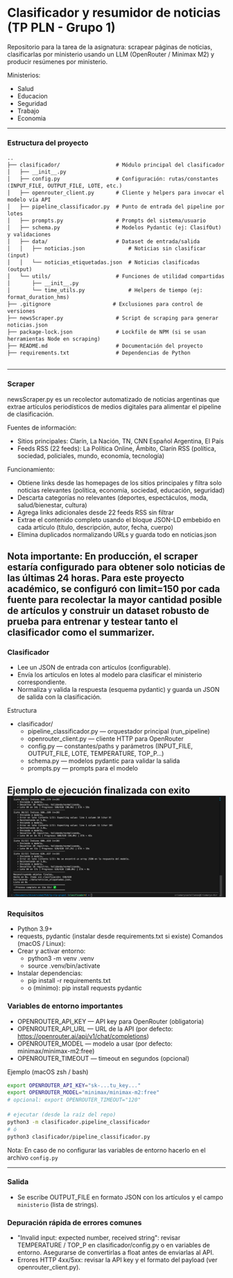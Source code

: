 # Clasificador y resumidor de noticias (TP PLN - Grupo 1)

Repositorio para la tarea de la asignatura: scrapear páginas de noticias, clasificarlas por ministerio usando un LLM (OpenRouter / Minimax M2) y producir resúmenes por ministerio.

Ministerios: 
- Salud 
- Educacion 
- Seguridad 
- Trabajo
- Economia

---
### Estructura del proyecto
```
..
├── clasificador/                  # Módulo principal del clasificador
│   ├── __init__.py
│   ├── config.py                  # Configuración: rutas/constantes (INPUT_FILE, OUTPUT_FILE, LOTE, etc.)
│   ├── openrouter_client.py       # Cliente y helpers para invocar el modelo vía API
│   ├── pipeline_classificador.py  # Punto de entrada del pipeline por lotes
│   ├── prompts.py                 # Prompts del sistema/usuario
│   ├── schema.py                  # Modelos Pydantic (ej: ClasifOut) y validaciones
│   ├── data/                      # Dataset de entrada/salida
│   │   ├── noticias.json              # Noticias sin clasificar (input)
│   │   └── noticias_etiquetadas.json  # Noticias clasificadas (output)
│   └── utils/                     # Funciones de utilidad compartidas
│       ├── __init__.py
│       └── time_utils.py              # Helpers de tiempo (ej: format_duration_hms)
├── .gitignore                    # Exclusiones para control de versiones
├── newsScraper.py                 # Script de scraping para generar noticias.json
├── package-lock.json              # Lockfile de NPM (si se usan herramientas Node en scraping)
├── README.md                      # Documentación del proyecto
├── requirements.txt               # Dependencias de Python


```
---

### Scraper
newsScraper.py es un recolector automatizado de noticias argentinas que extrae artículos periodísticos de medios digitales para alimentar el pipeline de clasificación.

Fuentes de información:
- Sitios principales: Clarín, La Nación, TN, CNN Español Argentina, El País
- Feeds RSS (22 feeds): La Política Online, Ámbito, Clarín RSS (política, sociedad, policiales, mundo, economía, tecnología)

Funcionamiento:
- Obtiene links desde las homepages de los sitios principales y filtra solo noticias relevantes (política, economía, sociedad, educación, seguridad)
- Descarta categorías no relevantes (deportes, espectáculos, moda, salud/bienestar, cultura)
- Agrega links adicionales desde 22 feeds RSS sin filtrar
- Extrae el contenido completo usando el bloque JSON-LD embebido en cada artículo (título, descripción, autor, fecha, cuerpo)
- Elimina duplicados normalizando URLs y guarda todo en noticias.json

Nota importante: En producción, el scraper estaría configurado para obtener solo noticias de las últimas 24 horas. Para este proyecto académico, se configuró con limit=150 por cada fuente para recolectar la mayor cantidad posible de artículos y construir un dataset robusto de prueba para entrenar y testear tanto el clasificador como el summarizer.
---

### Clasificador
- Lee un JSON de entrada con artículos (configurable).
- Envía los artículos en lotes al modelo para clasificar el ministerio correspondiente.
- Normaliza y valida la respuesta (esquema pydantic) y guarda un JSON de salida con la clasificación.

Estructura
- clasificador/
  - pipeline_classificador.py  — orquestador principal (run_pipeline)
  - openrouter_client.py      — cliente HTTP para OpenRouter
  - config.py                 — constantes/paths y parámetros (INPUT_FILE, OUTPUT_FILE, LOTE, TEMPERATURE, TOP_P…)
  - schema.py                 — modelos pydantic para validar la salida
  - prompts.py                — prompts para el modelo

Ejemplo de ejecución finalizada con exito
![Finalizacion de la clasificacion](img/clasificador_ejecucion.png)
---
### Requisitos
- Python 3.9+
- requests, pydantic (instalar desde requirements.txt si existe)
Comandos (macOS / Linux):
- Crear y activar entorno:
  - python3 -m venv .venv
  - source .venv/bin/activate
- Instalar dependencias:
  - pip install -r requirements.txt
  - o (mínimo): pip install requests pydantic

### Variables de entorno importantes
- OPENROUTER_API_KEY — API key para OpenRouter (obligatoria)
- OPENROUTER_API_URL — URL de la API (por defecto: https://openrouter.ai/api/v1/chat/completions)
- OPENROUTER_MODEL — modelo a usar (por defecto: minimax/minimax-m2:free)
- OPENROUTER_TIMEOUT — timeout en segundos (opcional)

Ejemplo (macOS zsh / bash)
```bash
export OPENROUTER_API_KEY="sk-...tu_key..."
export OPENROUTER_MODEL="minimax/minimax-m2:free"
# opcional: export OPENROUTER_TIMEOUT="120"

# ejecutar (desde la raíz del repo)
python3 -m clasificador.pipeline_classificador
# ó
python3 clasificador/pipeline_classificador.py
```

Nota: En caso de no configurar las variables de entorno hacerlo en el archivo `config.py`

---
### Salida
- Se escribe OUTPUT_FILE en formato JSON con los artículos y el campo `ministerio` (lista de strings).

### Depuración rápida de errores comunes
- "Invalid input: expected number, received string": revisar TEMPERATURE / TOP_P en clasificador/config.py o en variables de entorno. Asegurarse de convertirlas a float antes de enviarlas al API.
- Errores HTTP 4xx/5xx: revisar la API key y el formato del payload (ver openrouter_client.py).
